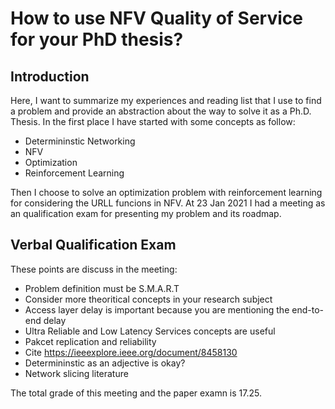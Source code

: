 # How to use NFV Quality of Service for your PhD thesis?

## Introduction

Here, I want to summarize my experiences and reading list that I use to find a problem and provide an abstraction about the way to solve it as a Ph.D. Thesis.
In the first place I have started with some concepts as follow:

- Determininstic Networking
- NFV
- Optimization
- Reinforcement Learning

Then I choose to solve an optimization problem with reinforcement learning for considering the URLL funcions in NFV.
At 23 Jan 2021 I had a meeting as an qualification exam for presenting my problem and its roadmap.

## Verbal Qualification Exam

These points are discuss in the meeting:

- Problem definition must be S.M.A.R.T
- Consider more theoritical concepts in your research subject
- Access layer delay is important because you are mentioning the end-to-end delay
- Ultra Reliable and Low Latency Services concepts are useful
- Pakcet replication and reliability
- Cite https://ieeexplore.ieee.org/document/8458130
- Determininstic as an adjective is okay?
- Network slicing literature

The total grade of this meeting and the paper examn is 17.25.
